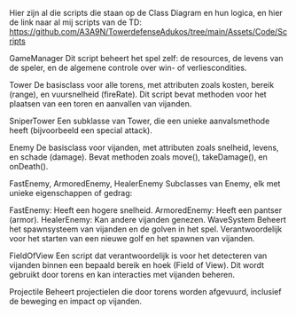 Hier zijn al die scripts die staan op de Class Diagram en hun logica, en hier de link naar al mij scripts van de TD: https://github.com/A3A9N/TowerdefenseAdukos/tree/main/Assets/Code/Scripts

GameManager
Dit script beheert het spel zelf: de resources, de levens van de speler, en de algemene controle over win- of verliescondities.

Tower
De basisclass voor alle torens, met attributen zoals kosten, bereik (range), en vuursnelheid (fireRate). Dit script bevat methoden voor het plaatsen van een toren en aanvallen van vijanden.

SniperTower
Een subklasse van Tower, die een unieke aanvalsmethode heeft (bijvoorbeeld een special attack).

Enemy
De basisclass voor vijanden, met attributen zoals snelheid, levens, en schade (damage). Bevat methoden zoals move(), takeDamage(), en onDeath().

FastEnemy, ArmoredEnemy, HealerEnemy
Subclasses van Enemy, elk met unieke eigenschappen of gedrag:

FastEnemy: Heeft een hogere snelheid.
ArmoredEnemy: Heeft een pantser (armor).
HealerEnemy: Kan andere vijanden genezen.
WaveSystem
Beheert het spawnsysteem van vijanden en de golven in het spel. Verantwoordelijk voor het starten van een nieuwe golf en het spawnen van vijanden.

FieldOfView
Een script dat verantwoordelijk is voor het detecteren van vijanden binnen een bepaald bereik en hoek (Field of View). Dit wordt gebruikt door torens en kan interacties met vijanden beheren.

Projectile
Beheert projectielen die door torens worden afgevuurd, inclusief de beweging en impact op vijanden.
